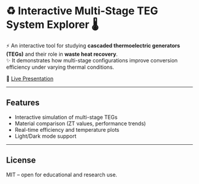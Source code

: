 # ♻️ Interactive Multi-Stage TEG System Explorer 🌡️

⚡ An interactive tool for studying **cascaded thermoelectric generators (TEGs)** and their role in **waste heat recovery**.  
✨ It demonstrates how multi-stage configurations improve conversion efficiency under varying thermal conditions.

🔗 [Live Presentation](https://devloper-gazi.github.io/Interactive-Multi-Stage-TEG-System-Explorer/)

---

## Features
- Interactive simulation of multi-stage TEGs  
- Material comparison (ZT values, performance trends)  
- Real-time efficiency and temperature plots  
- Light/Dark mode support  

---

## License
MIT – open for educational and research use.
